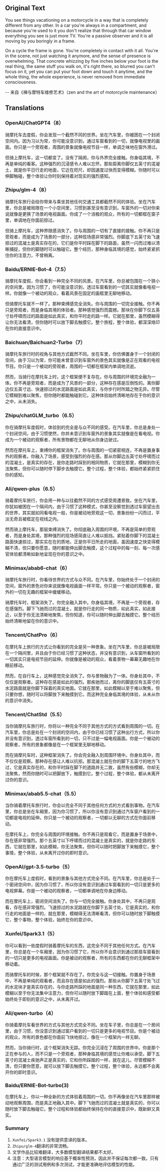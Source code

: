 ## Original Text

You see things vacationing on a motorcycle in a way that is completely
different from any other. In a car you're always in a compartment, and
because you're used to it you don't realize that through that car window
everything you see is just more TV. You're a passive observer and it is all
moving by you boringly in a frame.

On a cycle the frame is gone. You're completely in contact with it all. You're
in the scene, not just watching it anymore, and the sense of presence is
overwhelming. That concrete whizzing by five inches below your foot is the
real thing, the same stuff you walk on, it's right there, so blurred you can't
focus on it, yet you can put your foot down and touch it anytime, and the
whole thing, the whole experience, is never removed from immediate
consciousness.

-- 来自《禅与摩特车维修艺术》（zen and the art of motorcycle maintenance）


## Translations

### OpenAI/ChatGPT4（8）
骑摩托车去度假，你会发现一个截然不同的世界。坐在汽车里，你被困在一个封闭空间内。因为习以为常，你可能没意识到，通过车窗看到的一切，就像电视里的画面。你只是一个旁观者，周围的景象就像电视节目一样，单调乏味地在窗外滑过。

但骑上摩托车，这一切都变了。没有了隔阂，你与外界完全接触。你身临其境，不再是单纯的看客。这种强烈的沉浸感令人难以忘怀。那些距离你脚仅五英寸的混凝土，就是你平日行走的地面，它近在咫尺，却因速度过快而变得模糊。你随时可以伸脚触碰，整个体验让你时刻保持着对现实的强烈感知。

### Zhipu/glm-4（8）
骑摩托车旅行会给你带来与乘坐其他任何交通工具都截然不同的体验。坐在汽车里，你总是被局限在一个小空间里，习惯到甚至没有意识到，车窗外的一切对你来说就像是更换了场景的电视画面。你成了一个消极的观众，所有的一切都框在窗子里，单调地在你面前掠过。

但骑上摩托车，这种界限感消失了。你与周围的一切有了直接的接触。你不再只是旁观者，而是成为了场景的一部分，这种现场感非常强烈。你脚底下五英寸处飞速掠过的混凝土是真实存在的，它们是你平时踩在脚下的路面，虽然一闪而过难以清晰捕捉，但你的脚随时可以触碰它。整个经历，那种身临其境的感觉，始终紧紧抓住你的注意力，不曾稍离。

### Baidu/ERNIE-Bot-4（7.5）
骑摩托车度假，你会看到一种完全不同的风景。在汽车里，你总被包围在一个狭小的空间里。因为习惯了，你可能没意识到，透过车窗看到的一切其实就像看电视一样。你就像一个被动的观众，看着风景在固定的画框里无聊地移动。

但骑摩托车就不一样了。那种束缚感完全消失。你与周围的一切完全接触。你不再只是旁观者，而是身临其境的体验者。那种感觉强烈而震撼。那块在你脚下仅五英寸处呼啸而过的路面是如此真实，和你平时走的路一样。它就在那里，虽然模糊得让你无法看清，但你随时可以放下脚去触摸它。整个旅程，整个体验，都深深烙印在你的直接意识中。

### Baichuan/Baichuan2-Turbo（7）
骑摩托车旅行时的视角与其他方式截然不同。坐在车里，你仿佛置身于一个封闭的空间，由于习以为常，你可能未曾意识到车窗外的景色其实就像是正在观看的电视节目。你只是一个被动的旁观者，周围的一切都在框架内单调地流逝。

然而，当骑行在摩托车上时，这个框架便不复存在。你与周围的环境完全融为一体。你不再是旁观者，而是成为了风景的一部分，这种存在感是压倒性的。离你脚边仅五英寸远、快速掠过的水泥路面是如此真实，与你步行时所踏之物无异。尽管它模糊到难以聚焦，但你随时都能触碰到它。这种体验始终清晰地存在于你的意识之中，从未消失。

### Zhipu/chatGLM_turbo（6.5）
你在骑摩托车度假时，体验到的完全是与众不同的感受。在汽车里，你总是身处一个封闭空间，由于习惯使然，你并未意识到车窗外的景象其实就像是在看电视。你成为一个被动的观察者，所有景物都在无聊地从你身边驶过。

然而在摩托车上，束缚你的框架消失了。你与周围的一切紧密相连，不再是置身事外的观察者。你融入了场景，感受到强烈的存在感。那从你脚边五英寸处呼啸而过的混凝土，是真实的存在，是你走路时踩到的相同物质，它就在那里，模糊到你无法聚焦，但你可以随时停下脚步去触摸它。整个过程，整个体验，都始终紧紧抓住你的感知。

### Ali/qwen-plus（6.5）
骑着摩托车旅行，你会用一种与以往截然不同的方式感受周遭景致。坐在汽车里，你犹如被困在一个隔间内，由于习惯了这种模式，你甚至没察觉到透过车窗望出去的世界，其实就如同看电视一般，你是被动地旁观这一切，景象纷纷一闪而过，平淡无奇且被框定在视线之内。

然而骑上摩托车，那层束缚消失了。你彻底融入周围的环境，不再是简单的旁观者，而是身处其境，那种强烈的现场感简直让人难以抵挡。紧贴着你脚下的混凝土路面快速掠过，那实实在在的质地，正是你平日所走的地面，虽因速度之快变得模糊不清，但只要你愿意，随时都能伸出脚去触摸，这个过程中的每一刻、每一次感官体验都清晰如新地呈现在你的意识之中。

### Minimax/abab6-chat（6）
骑摩托车旅行时，你看待世界的方式与众不同。在汽车里，你始终处于一个封闭的空间，窗外的景色对你来说就像电视画面一样平常。你只是一个被动的观察者，窗外的一切在无趣的框架中缓缓移动。

骑摩托车时，框架消失了。你完全融入其中。你身临其境，不再是一个旁观者，存在感强烈。脚下飞驰而过的混凝土，就是你行走的同一物质，如此真实，如此接近，以至于你无法清晰地聚焦，但你知道，你可以随时伸出脚去触摸它。整个经历始终清晰地留在你的意识中。

### Tencent/ChatPro（6）
在摩托车上旅行的方式让你看到的完全是另一种景象。坐在汽车里，你总是被局限在一个隔间里，并且由于你已经习惯了这种状态，并没有意识到，从车窗所看到的一切其实只是电视节目的延伸。你就像是被动的观众，看着景物一幕幕无趣地在你眼前移动。

然而，在自行车上，这种感觉完全消失了。你与景物融为了一体。你身处其中，不仅仅是观察者。这种存在感是如此的强烈。那疾驰而过，离你的脚底仅有五英寸的水泥路面就是你脚下踩着的真实地面。它就在那里，如此模糊以至于难以聚焦，但只要你想，随时可以将脚放下来触摸到它。而这种完全身临其境的体验，从未从你的意识中消失。

### Tencent/ChatStd（5.5）
当你骑摩托车旅行时，你将以一种完全不同于其他方式的方式看到周围的一切。在汽车里，你总是处在一个封闭的空间内，由于你已经习惯了这种出行方式，所以你并没有意识到，透过车窗所看到的一切，只不过是一幅电视画面。你是一个被动的观察者，所有的景象都像是在一个框架里无聊地移动。

而在骑摩托车时，这种框架消失了。你会完全融入到周围环境中。你身处其中，而不仅仅是观察。那种存在感让人难以抗拒。那混凝土就在你的脚下五英寸的地方飞过，它是真实存在的，和你平时踩在脚下的道路并无二致，虽然有些模糊，你却无法聚焦，然而你随时可以把脚放下，触摸到它。整个过程，整个体验，都从未离开过你的意识。

### Minimax/abab5.5-chat（5.5）
当你骑着摩托车旅行时，你会以完全不同于其他任何方式的方式看到事物。在汽车里，你总是坐在车厢里，因为你习惯了，所以你没有意识到通过汽车窗户看到的一切都是电视的延伸。你只是一个被动的观察者，一切都以无聊的方式在你面前移动。

在摩托车上，你完全与周围的环境接触。你不再只是观看它，而是置身于场景中，存在感非常强烈。那个五英寸以下呼啸而过的混凝土是真实的，就是你走路的东西，它就在那里，如此模糊，你无法聚焦，但你可以随时把脚放下来触摸它，整个事情，整个体验，从未离开过你的即时意识。

### OpenAI/gpt-3.5-turbo（5）
你在摩托车上度假时，看到的景象与其他方式完全不同。在汽车里，你总是处于一个密闭空间中，因为你习惯了，所以你没有意识到通过车窗看到的一切只是更多的电视屏幕。你是一个被动的观察者，一切都单调地在你身边移动。

而在摩托车上，密闭空间消失了。你与一切完全接触。你身处其中，不再只是观看，存在感非常强烈。飞速掠过的水泥路就在你脚下五英寸处，它是真实的，和你行走的地面是一样的，就在那里，模糊得无法清晰看清，但你可以随时放下脚触摸它，整个事物，整个体验，始终在你的意识中。

### Xunfei/Spark3.1（5）
你可以看到一些度假时骑着摩托车的东西，这完全不同于其他任何方式。在汽车里，你总是在一个车厢里，因为你习惯了它，所以你不会意识到通过那扇车窗看到的一切只是更多的电视画面。你是被动的观察者，所有的东西都在你的无聊框架中移动着。

而骑摩托车的时候，那个框架就不存在了。你完全与这一切接触。你置身于场景中，不再是单纯的观看者，而且存在感是如此的强烈。那些从你脚下五英寸处飞过的水泥块才是真实存在的，与你走路所踩的地面是同一种东西，它就在那里，如此模糊以至于你无法集中注意力，但你可以随时放下脚踏在上面，整个体验和感受都始终处于即刻的意识之中，从未离开过。

### Ali/qwen-turbo（4）
你骑着摩托车看世界的方式与其他方式完全不同。坐在车子里，你总是在一个房间里，由于习惯，你没意识到通过窗户看到的一切只是更多的电视节目。你是个被动的观众，所有的景色都在你面前飞快地掠过，像在一个框架内一样无聊。

然而，当你骑行时，这个框架消失无踪。你完全沉浸在了周围的世界中。你是那个正在参与的人，而不只是一个旁观者，那种身临其境的感觉让你难以承受。脚下五英寸的混凝土疾驰声正是真实的，它和你所踩踏的一样，就在这儿，尽管模糊不清，但只要你愿意，就可以放下脚去触摸它。整个过程，整个体验，永远都不会离开你的即时意识。

### Baidu/ERNIE-Bot-turbo(3)
在摩托车上，你以一种全新的方式体验着周围的一切。你不再像坐在汽车里那样被动地观察周围，而是真正地融入其中。脚下飞驰而过的混凝土就是真实的，你可以随时放下脚去触碰它。整个过程和体验都始终保持在你的直接意识中，既新鲜又真实。


### Summary
1. `Xunfei/Spark3.1` 没有提供意译的版本。
2. `Zhipu/glm-4`翻译的非常流畅。
2. 文学作品比较难翻译，大多数模型翻译结果都不太好。
3. 注意：大型语言模型的响应基于概率性预测，因此并不保证每次都一致。只有通过广泛的测试用例和多次测试，才能更准确地评估模型的性能。
